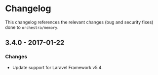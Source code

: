 # Changelog

This changelog references the relevant changes (bug and security fixes) done to `orchestra/memory`.

## 3.4.0 - 2017-01-22

### Changes

* Update support for Laravel Framework v5.4.
